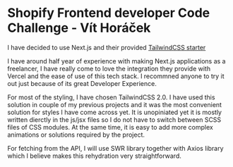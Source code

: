 # Shopify Frontend developer Code Challenge - Vít Horáček

I have decided to use Next.js and their provided [TailwindCSS starter](https://github.com/vercel/next.js/tree/canary/examples/with-tailwindcss)

I have around half year of experience with making Next.js applications as a freelancer, I have really come to love the integration they provide with Vercel and the ease of use of this tech stack. I recommned anyone to try it out just because of its great Developer Experience.

For most of the styling, I have chosen TailwindCSS 2.0. I have used this solution in couple of my previous projects and it was the most convenient solution for styles I have come across yet. It is unopiniated yet it is mostly written dierctly in the js/jsx files so I do not have to switch between SCSS files of CSS modules. At the same time, it is easy to add more complex animations or solutions required by the project.

For fetching from the API, I will use SWR library together with Axios library which I believe makes this rehydration very straightforward.